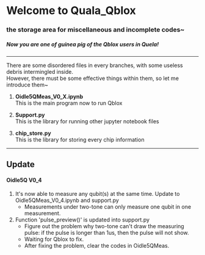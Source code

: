Welcome to Quala_Qblox
=============================================
### the storage area for miscellaneous and incomplete codes~
##### Now you are one of guinea pig of the Qblox users in Quela!
---------------------------------
There are some disordered files in every branches, with some useless debris intermingled inside.  
However, there must be some effective things within them, so let me introduce them~

1. **Oidle5QMeas_V0_X.ipynb**  
This is the main program now to run Qblox
  
2. **Support.py**  
This is the library for running other jupyter notebook files  
  
3. **chip_store.py**  
This is the library for storing every chip information


--------------------------------------
## Update

#### Oidle5Q V0_4
1. It's now able to measure any qubit(s) at the same time. Update to Oidle5QMeas_V0_4.ipynb and support.py
    * Measurements under two-tone can only measure one qubit in one measurement.
2. Function 'pulse_preview()' is updated into support.py
    * Figure out the problem why two-tone can't draw the measuring pulse: if the pulse is longer than 1us, then the pulse will not show.
    * Waiting for Qblox to fix.
    * After fixing the problem, clear the codes in Oidle5QMeas.
